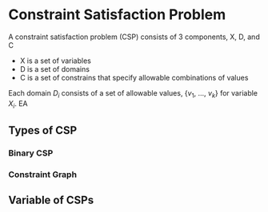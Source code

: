 # Constraint Satisfaction Problem

A constraint satisfaction problem (CSP) consists of 3 components, X, D, and C

+ X is a set of variables
+ D is a set of domains
+ C is a set of constrains that specify allowable combinations of values

Each domain $D_i$ consists of a set of allowable values, {$v_1$, ..., $v_k$} for variable $X_i$. EA

## Types of CSP

### Binary CSP

### Constraint Graph

## Variable of CSPs

